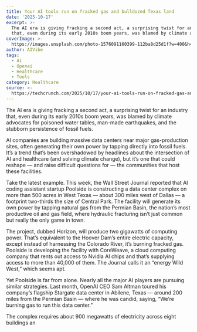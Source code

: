 ```yaml
---
title: Your AI tools run on fracked gas and bulldozed Texas land
date: '2025-10-17'
excerpt: >-
  The AI era is giving fracking a second act, a surprising twist for an industry
  that, even during its early 2010s boom years, was blamed by climate adv...
coverImage: >-
  https://images.unsplash.com/photo-1576091160399-112ba8d25d1f?w=400&h=200&fit=crop&auto=format
author: AIVibe
tags:
  - Ai
  - Openai
  - Healthcare
  - Tools
category: Healthcare
source: >-
  https://techcrunch.com/2025/10/17/your-ai-tools-run-on-fracked-gas-and-bulldozed-texas-land/
---
```

The AI era is giving fracking a second act, a surprising twist for an industry that, even during its early 2010s boom years, was blamed by climate advocates for poisoned water tables, man-made earthquakes, and the stubborn persistence of fossil fuels.

AI companies are building massive data centers near major gas-production sites, often generating their own power by tapping directly into fossil fuels. It’s a trend that’s been overshadowed by headlines about the intersection of AI and healthcare (and solving climate change), but it’s one that could reshape — and raise difficult questions for — the communities that host these facilities.


	
	




	
	



Take the latest example. This week, the Wall Street Journal reported that AI coding assistant startup Poolside is constructing a data center complex on more than 500 acres in West Texas — about 300 miles west of Dallas — a footprint two-thirds the size of Central Park. The facility will generate its own power by tapping natural gas from the Permian Basin, the nation’s most productive oil and gas field, where hydraulic fracturing isn’t just common but really the only game in town.

The project, dubbed Horizon, will produce two gigawatts of computing power. That’s equivalent to the Hoover Dam’s entire electric capacity, except instead of harnessing the Colorado River, it’s burning fracked gas. Poolside is developing the facility with CoreWeave, a cloud computing company that rents out access to Nvidia AI chips and that’s supplying access to more than 40,000 of them. The Journal calls it an “energy Wild West,” which seems apt.

Yet Poolside is far from alone. Nearly all the major AI players are pursuing similar strategies. Last month, OpenAI CEO Sam Altman toured his company’s flagship Stargate data center in Abilene, Texas — around 200 miles from the Permian Basin — where he was candid, saying, “We’re burning gas to run this data center.”

The complex requires about 900 megawatts of electricity across eight buildings an
